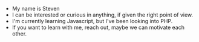 - My name is Steven
- I can be interested or curious in anything, if given the right point of view. 
- I'm currently learning Javascript, but I've been looking into PHP.
- If you want to learn with me, reach out, maybe we can motivate each other. 

<!---
Decedis/Decedis is a ✨ special ✨ repository because its `README.md` (this file) appears on your GitHub profile.
You can click the Preview link to take a look at your changes.
--->
